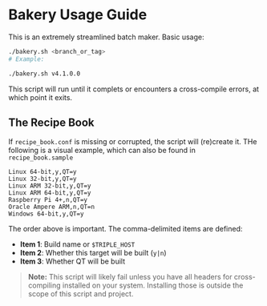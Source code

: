 # Bakery Usage Guide

This is an extremely streamlined batch maker. Basic usage:

```bash
./bakery.sh <branch_or_tag>
# Example:
```
```bash
./bakery.sh v4.1.0.0
```

This script will run until it complets or encounters a cross-compile errors, at which point it exits.

## The Recipe Book

If `recipe_book.conf` is missing or corrupted, the script will (re)create it. THe following is a visual example, which can also be found in `recipe_book.sample`

```text
Linux 64-bit,y,QT=y
Linux 32-bit,y,QT=y
Linux ARM 32-bit,y,QT=y
Linux ARM 64-bit,y,QT=y
Raspberry Pi 4+,n,QT=y
Oracle Ampere ARM,n,QT=n
Windows 64-bit,y,QT=y
```

The order above is important. The comma-delimited items are defined:

- **Item 1**: Build name or `$TRIPLE_HOST`
- **Item 2**: Whether this target will be built (`y|n`)
- **Item 3**: Whether QT will be built

> **Note:** This script will likely fail unless you have all headers for cross-compiling installed on your system. Installing those is outside the scope of this script and project.
